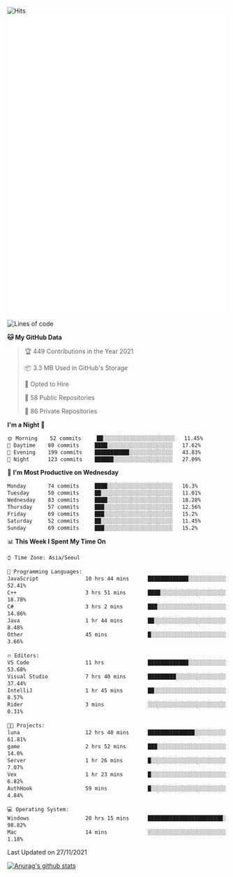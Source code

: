 ![Hits](https://hits.seeyoufarm.com/api/count/incr/badge.svg?url=https%3A%2F%2Fgithub.com%2Fkokose1234&count_bg=%2379C83D&title_bg=%23555555&icon=apple.svg&icon_color=%23E7E7E7&title=hits&edge_flat=false)
<br/>
![Metrics](https://github.com/kokose1234/kokose1234/blob/main/github-metrics.svg)

<!--START_SECTION:waka-->
![Lines of code](https://img.shields.io/badge/From%20Hello%20World%20I%27ve%20Written-11.7%20million%20lines%20of%20code-blue)

**🐱 My GitHub Data** 

> 🏆 449 Contributions in the Year 2021
 > 
> 📦 3.3 MB Used in GitHub's Storage 
 > 
> 💼 Opted to Hire
 > 
> 📜 58 Public Repositories 
 > 
> 🔑 86 Private Repositories  
 > 
**I'm a Night 🦉** 

```text
🌞 Morning    52 commits     ██░░░░░░░░░░░░░░░░░░░░░░░   11.45% 
🌆 Daytime    80 commits     ████░░░░░░░░░░░░░░░░░░░░░   17.62% 
🌃 Evening    199 commits    ███████████░░░░░░░░░░░░░░   43.83% 
🌙 Night      123 commits    ██████░░░░░░░░░░░░░░░░░░░   27.09%

```
📅 **I'm Most Productive on Wednesday** 

```text
Monday       74 commits     ████░░░░░░░░░░░░░░░░░░░░░   16.3% 
Tuesday      50 commits     ██░░░░░░░░░░░░░░░░░░░░░░░   11.01% 
Wednesday    83 commits     ████░░░░░░░░░░░░░░░░░░░░░   18.28% 
Thursday     57 commits     ███░░░░░░░░░░░░░░░░░░░░░░   12.56% 
Friday       69 commits     ███░░░░░░░░░░░░░░░░░░░░░░   15.2% 
Saturday     52 commits     ██░░░░░░░░░░░░░░░░░░░░░░░   11.45% 
Sunday       69 commits     ███░░░░░░░░░░░░░░░░░░░░░░   15.2%

```


📊 **This Week I Spent My Time On** 

```text
⌚︎ Time Zone: Asia/Seoul

💬 Programming Languages: 
JavaScript               10 hrs 44 mins      █████████████░░░░░░░░░░░░   52.41% 
C++                      3 hrs 51 mins       ████░░░░░░░░░░░░░░░░░░░░░   18.78% 
C#                       3 hrs 2 mins        ███░░░░░░░░░░░░░░░░░░░░░░   14.86% 
Java                     1 hr 44 mins        ██░░░░░░░░░░░░░░░░░░░░░░░   8.48% 
Other                    45 mins             █░░░░░░░░░░░░░░░░░░░░░░░░   3.66%

🔥 Editors: 
VS Code                  11 hrs              █████████████░░░░░░░░░░░░   53.68% 
Visual Studio            7 hrs 40 mins       █████████░░░░░░░░░░░░░░░░   37.44% 
IntelliJ                 1 hr 45 mins        ██░░░░░░░░░░░░░░░░░░░░░░░   8.57% 
Rider                    3 mins              ░░░░░░░░░░░░░░░░░░░░░░░░░   0.31%

🐱‍💻 Projects: 
luna                     12 hrs 40 mins      ███████████████░░░░░░░░░░   61.81% 
game                     2 hrs 52 mins       ███░░░░░░░░░░░░░░░░░░░░░░   14.0% 
Server                   1 hr 26 mins        █░░░░░░░░░░░░░░░░░░░░░░░░   7.07% 
Vex                      1 hr 23 mins        █░░░░░░░░░░░░░░░░░░░░░░░░   6.82% 
AuthHook                 59 mins             █░░░░░░░░░░░░░░░░░░░░░░░░   4.84%

💻 Operating System: 
Windows                  20 hrs 15 mins      ████████████████████████░   98.82% 
Mac                      14 mins             ░░░░░░░░░░░░░░░░░░░░░░░░░   1.18%

```


 Last Updated on 27/11/2021
<!--END_SECTION:waka-->

[![Anurag's github stats](https://github-readme-stats.vercel.app/api?username=kokose1234&theme=dracula)](https://github.com/anuraghazra/github-readme-stats)



	
